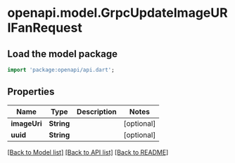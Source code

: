 # openapi.model.GrpcUpdateImageURIFanRequest

## Load the model package
```dart
import 'package:openapi/api.dart';
```

## Properties
Name | Type | Description | Notes
------------ | ------------- | ------------- | -------------
**imageUri** | **String** |  | [optional] 
**uuid** | **String** |  | [optional] 

[[Back to Model list]](../README.md#documentation-for-models) [[Back to API list]](../README.md#documentation-for-api-endpoints) [[Back to README]](../README.md)


